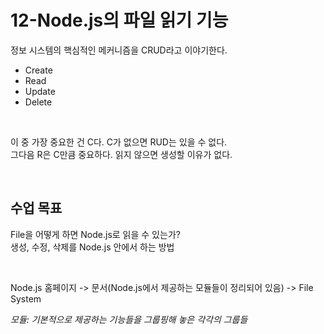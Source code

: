 # 12-Node.js의 파일 읽기 기능

정보 시스템의 핵심적인 메커니즘을 CRUD라고 이야기한다.<br>
- Create
- Read
- Update
- Delete

<br>

이 중 가장 중요한 건 C다. C가 없으면 RUD는 있을 수 없다.<br>
그다음 R은 C만큼 중요하다. 읽지 않으면 생성할 이유가 없다. <br>

<br>


## 수업 목표
File을 어떻게 하면 Node.js로 읽을 수 있는가?<br>
생성, 수정, 삭제를 Node.js 안에서 하는 방법

<br>



Node.js 홈페이지 -> 문서(Node.js에서 제공하는 모듈들이 정리되어 있음) -> File System

*모듈: 기본적으로 제공하는 기능들을 그룹핑해 놓은 각각의 그룹들*


<br>